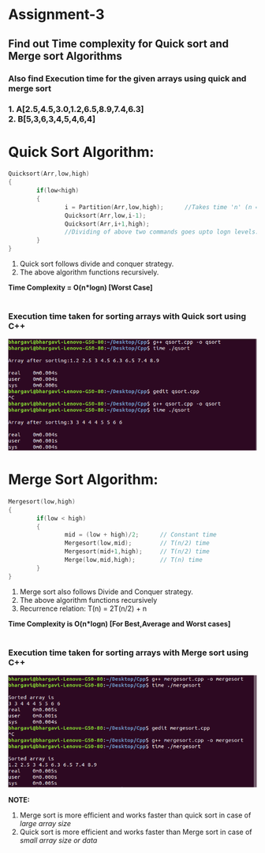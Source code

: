 # Assignment-3</br>
## Find out Time complexity for Quick sort and Merge sort Algorithms 
### Also find Execution time for the given arrays using quick and merge sort
### 1. A[2.5,4.5,3.0,1.2,6.5,8.9,7.4,6.3]</br> 2. B[5,3,6,3,4,5,4,6,4] 

# Quick Sort Algorithm:
```cpp
Quicksort(Arr,low,high)
{
        if(low<high)
        {
                i = Partition(Arr,low,high);      //Takes time 'n' (n = length of the array)
                Quicksort(Arr,low,i-1);
                Quicksort(Arr,i+1,high);         
                //Dividing of above two commands goes upto logn levels. Therefore, takes 'logn' time
        }
}
```

1. Quick sort follows divide and conquer strategy.
2. The above algorithm functions recursively. 

**Time Complexity = O(n*logn)  [Worst Case]**</br></br>

### Execution time taken for sorting arrays with Quick sort using C++
![Quick sort program execution](time_quicksort.png)


# Merge Sort Algorithm:
```cpp
Mergesort(low,high)                        
{
        if(low < high)
        {
                mid = (low + high)/2;      // Constant time
                Mergesort(low,mid);        // T(n/2) time
                Mergesort(mid+1,high);     // T(n/2) time
                Merge(low,mid,high);       // T(n) time
        }
}
```
1. Merge sort also follows Divide and Conquer strategy.
2. The above algorithm functions recursively</br>
3. Recurrence relation: T(n) = 2T(n/2) + n

**Time Complexity is O(n*logn)  [For Best,Average and Worst cases]**</br></br>

### Execution time taken for sorting arrays with Merge sort using C++
![Merge sort program execution](time_mergesort.png)


**NOTE:**
1. Merge sort is more efficient and works faster than quick sort in case of *large array size*
2. Quick sort is more efficient and works faster than Merge sort in case of *small array size or data*
